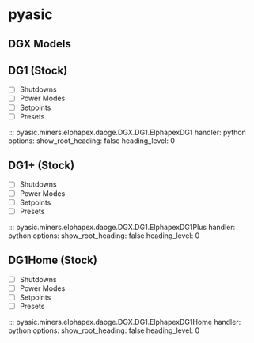 # pyasic
## DGX Models

## DG1 (Stock)

- [ ] Shutdowns
- [ ] Power Modes
- [ ] Setpoints
- [ ] Presets

::: pyasic.miners.elphapex.daoge.DGX.DG1.ElphapexDG1
    handler: python
    options:
        show_root_heading: false
        heading_level: 0

## DG1+ (Stock)

- [ ] Shutdowns
- [ ] Power Modes
- [ ] Setpoints
- [ ] Presets

::: pyasic.miners.elphapex.daoge.DGX.DG1.ElphapexDG1Plus
    handler: python
    options:
        show_root_heading: false
        heading_level: 0

## DG1Home (Stock)

- [ ] Shutdowns
- [ ] Power Modes
- [ ] Setpoints
- [ ] Presets

::: pyasic.miners.elphapex.daoge.DGX.DG1.ElphapexDG1Home
    handler: python
    options:
        show_root_heading: false
        heading_level: 0

